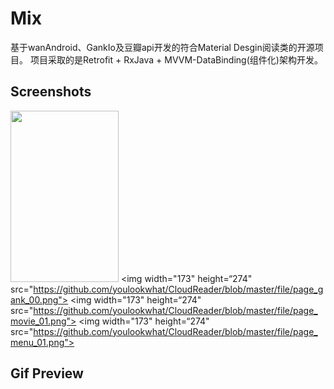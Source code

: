 # Mix

基于wanAndroid、GankIo及豆瓣api开发的符合Material Desgin阅读类的开源项目。
项目采取的是Retrofit + RxJava + MVVM-DataBinding(组件化)架构开发。


## Screenshots

<img width="173" height="274" src="https://github.com/youlookwhat/CloudReader/blob/master/file/page_book_01.png"></img>
<img width="173" height=“274" src="https://github.com/youlookwhat/CloudReader/blob/master/file/page_gank_00.png"></img>
<img width="173" height=“274" src="https://github.com/youlookwhat/CloudReader/blob/master/file/page_movie_01.png"></img>
<img width="173" height=“274" src="https://github.com/youlookwhat/CloudReader/blob/master/file/page_menu_01.png"></img>

## Gif Preview